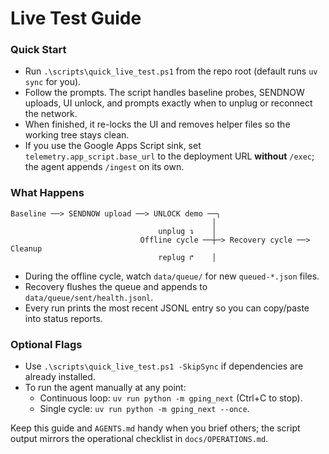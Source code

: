 # Live Test Guide

### Quick Start
- Run `.\scripts\quick_live_test.ps1` from the repo root (default runs `uv sync` for you).  
- Follow the prompts. The script handles baseline probes, SENDNOW uploads, UI unlock, and prompts exactly when to unplug or reconnect the network.
- When finished, it re-locks the UI and removes helper files so the working tree stays clean.
- If you use the Google Apps Script sink, set `telemetry.app_script.base_url` to the deployment URL **without** `/exec`; the agent appends `/ingest` on its own.

### What Happens
```
Baseline ──> SENDNOW upload ──> UNLOCK demo ──╮
                                             │
                                 unplug ↴    │
                             Offline cycle ──┼─> Recovery cycle ──> Cleanup
                                 replug ↱    │
```
- During the offline cycle, watch `data/queue/` for new `queued-*.json` files.
- Recovery flushes the queue and appends to `data/queue/sent/health.jsonl`.
- Every run prints the most recent JSONL entry so you can copy/paste into status reports.

### Optional Flags
- Use `.\scripts\quick_live_test.ps1 -SkipSync` if dependencies are already installed.
- To run the agent manually at any point:  
  - Continuous loop: `uv run python -m gping_next` (Ctrl+C to stop).  
  - Single cycle: `uv run python -m gping_next --once`.

Keep this guide and `AGENTS.md` handy when you brief others; the script output mirrors the operational checklist in `docs/OPERATIONS.md`.
